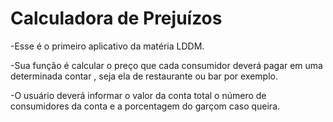 # Calculadora de Prejuízos

-Esse é o primeiro aplicativo da matéria LDDM.

-Sua função é calcular o preço que cada consumidor deverá pagar em uma determinada contar , seja ela de restaurante ou bar por exemplo.

-O usuário deverá informar o valor da conta total o número de consumidores da conta e a porcentagem do garçom caso queira.
